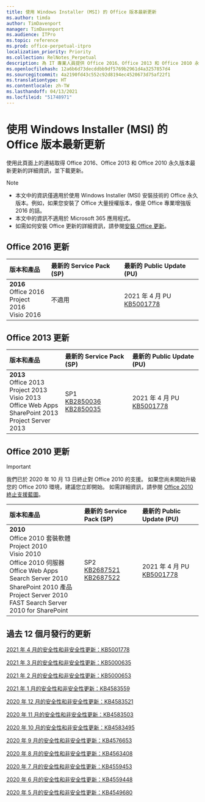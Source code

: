 ```yaml
---
title: 使用 Windows Installer (MSI) 的 Office 版本最新更新
ms.author: timda
author: TimDavenport
manager: TimDavenport
ms.audience: ITPro
ms.topic: reference
ms.prod: office-perpetual-itpro
localization_priority: Priority
ms.collection: RelNotes_Perpetual
description: 為 IT 專業人員提供 Office 2016、Office 2013 和 Office 2010 永久版本的最新更新資訊連結
ms.openlocfilehash: 12a6b6d73decddbb9df5769b2961d4a3257857d4
ms.sourcegitcommit: 4a2190fd43c552c92d8194ec4520673d75af22f1
ms.translationtype: HT
ms.contentlocale: zh-TW
ms.lasthandoff: 04/13/2021
ms.locfileid: "51748971"
---
```

# <a name="latest-updates-for-versions-of-office-that-use-windows-installer-msi"></a>使用 Windows Installer (MSI) 的 Office 版本最新更新

使用此頁面上的連結取得 Office 2016、Office 2013 和 Office 2010 永久版本最新更新的詳細資訊，並下載更新。
  
 
> [!NOTE]
> - 本文中的資訊僅適用於使用 Windows Installer (MSI) 安裝技術的 Office 永久版本。例如，如果您安裝了 Office 大量授權版本，像是 Office 專業增強版 2016 的話。
> - 本文中的資訊不適用於 Microsoft 365 應用程式。
> - 如需如何安裝 Office 更新的詳細資訊，請參閱[安裝 Office 更新](https://support.office.com/article/2ab296f3-7f03-43a2-8e50-46de917611c5)。 


## <a name="office-2016-updates"></a>Office 2016 更新

|**版本和產品**|**最新的 Service Pack (SP)**|**最新的 Public Update (PU)**|
|:-----|:-----|:-----|
|**2016** <br/> Office 2016  <br/> Project 2016  <br/> Visio 2016  <br/> |不適用  <br/> |2021 年 4 月 PU  <br/> [KB5001778](https://support.microsoft.com/help/5001778) <br/> |

## <a name="office-2013-updates"></a>Office 2013 更新

|**版本和產品**|**最新的 Service Pack (SP)**|**最新的 Public Update (PU)**|
|:-----|:-----|:-----|
|**2013** <br/> Office 2013  <br/> Project 2013  <br/> Visio 2013  <br/> Office Web Apps  <br/> SharePoint 2013  <br/> Project Server 2013  <br/> |SP1 <br/> [KB2850036](https://support.microsoft.com/kb/2850036) <br/>[KB2850035](https://support.microsoft.com/kb/2850035) <br/> |2021 年 4 月 PU  <br/> [KB5001778](https://support.microsoft.com/help/5001778) <br/> |
   
## <a name="office-2010-updates"></a>Office 2010 更新
> [!IMPORTANT]
> 我們已於 2020 年 10 月 13 日終止對 Office 2010 的支援。 如果您尚未開始升級您的 Office 2010 環境，建議您立即開始。 如需詳細資訊，請參閱 [Office 2010 終止支援藍圖](/DeployOffice/office-2010-end-support-roadmap)。 

|**版本和產品**|**最新的 Service Pack (SP)**|**最新的 Public Update (PU)**|
|:-----|:-----|:-----|
|**2010** <br/> Office 2010 套裝軟體  <br/> Project 2010  <br/> Visio 2010  <br/> Office 2010 伺服器  <br/> Office Web Apps  <br/> Search Server 2010  <br/> SharePoint 2010 產品  <br/> Project Server 2010  <br/> FAST Search Server 2010 for SharePoint  <br/> |SP2 <br/>[KB2687521](https://support.microsoft.com/kb/2687521) <br/> [KB2687522](https://support.microsoft.com/kb/2687522) <br/> |2021 年 4 月 PU  <br/> [KB5001778](https://support.microsoft.com/help/5001778) <br/> |
   

   
## <a name="updates-released-in-past-12-months"></a>過去 12 個月發行的更新

[2021 年 4 月的安全性和非安全性更新：KB5001778](https://support.microsoft.com/help/5001778)

[2021 年 3 月的安全性和非安全性更新：KB5000635](https://support.microsoft.com/help/5000635)

[2021 年 2 月的安全性和非安全性更新：KB5000653](https://support.microsoft.com/help/5000653)

[2021 年 1 月的安全性和非安全性更新：KB4583559](https://support.microsoft.com/help/4583559)

[2020 年 12 月的安全性和非安全性更新：KB4583521](https://support.microsoft.com/help/4583521)

[2020 年 11 月的安全性和非安全性更新：KB4583503](https://support.microsoft.com/help/4583503)

[2020 年 10 月的安全性和非安全性更新：KB4583495](https://support.microsoft.com/help/4583495)

[2020 年 9 月的安全性和非安全性更新：KB4576653](https://support.microsoft.com/help/4576653)

[2020 年 8 月的安全性和非安全性更新：KB4563408](https://support.microsoft.com/help/4563408)

[2020 年 7 月的安全性和非安全性更新：KB4559453](https://support.microsoft.com/help/4559453)

[2020 年 6 月的安全性和非安全性更新：KB4559448](https://support.microsoft.com/help/4559448)

[2020 年 5 月的安全性和非安全性更新：KB4549680](https://support.microsoft.com/help/4549680)







 




</br>